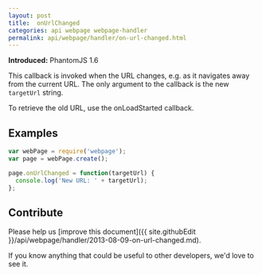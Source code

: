 ```yaml
---
layout: post
title:  onUrlChanged
categories: api webpage webpage-handler
permalink: api/webpage/handler/on-url-changed.html
---
```


**Introduced:** PhantomJS 1.6

This callback is invoked when the URL changes, e.g. as it navigates away from the current URL. The only argument to the callback is the new `targetUrl` string.

To retrieve the old URL, use the onLoadStarted callback.

## Examples

```javascript
var webPage = require('webpage');
var page = webPage.create();

page.onUrlChanged = function(targetUrl) {
  console.log('New URL: ' + targetUrl);
};
```

## Contribute

Please help us [improve this document]({{ site.githubEdit }}/api/webpage/handler/2013-08-09-on-url-changed.md).

If you know anything that could be useful to other developers, we'd love to see it.


